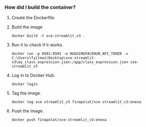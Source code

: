 ### How did I build the container?

1. Create the Dockerfile.

2. Build the image

    ``` docker build -t xce-streamlit_v3 .  ```

3. Run it to check if it works.

    ``` docker run -p 8501:8501 -e HUGGINGFACEHUB_API_TOKEN -v C:\Users\fyilmaz\Desktop\xce-streamlit-v3\my_class_expression.json:/app/class_expression.json xce-streamlit_v3 ```

4. Log in to Docker Hub.

    ``` docker login ```

5. Tag the image.

    ``` docker tag xce-streamlit_v3 finapolat/xce-streamlit_v3:enexa ```

6. Push the image. 

    ``` docker push finapolat/xce-streamlit_v3:enexa ```

